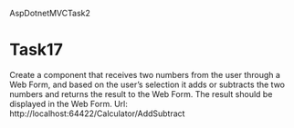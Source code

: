 AspDotnetMVCTask2
# Task17
Create a component that receives two numbers from the user through a Web Form, and based on the user’s selection it adds or subtracts the two numbers and returns the result to the Web Form. The result should be displayed in the Web Form.
Url: http://localhost:64422/Calculator/AddSubtract